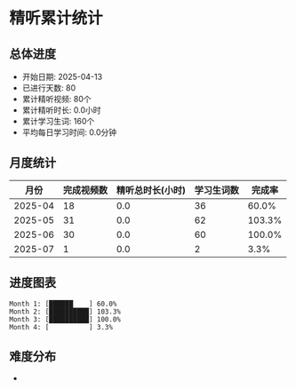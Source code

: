 # 精听累计统计

## 总体进度

- 开始日期: 2025-04-13
- 已进行天数: 80
- 累计精听视频: 80个
- 累计精听时长: 0.0小时
- 累计学习生词: 160个
- 平均每日学习时间: 0.0分钟

## 月度统计

| 月份 | 完成视频数 | 精听总时长(小时) | 学习生词数 | 完成率 |
|-----|-----------|----------------|----------|-------|
| 2025-04 | 18 | 0.0 | 36 | 60.0% |
| 2025-05 | 31 | 0.0 | 62 | 103.3% |
| 2025-06 | 30 | 0.0 | 60 | 100.0% |
| 2025-07 | 1 | 0.0 | 2 | 3.3% |

## 进度图表

```
Month 1: [██████    ] 60.0%
Month 2: [██████████] 103.3%
Month 3: [██████████] 100.0%
Month 4: [          ] 3.3%
```

## 难度分布

- [简单/中等/困难]: 80 (100.0%)